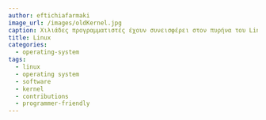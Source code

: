 ```yaml
---
author: eftichiafarmaki
image_url: /images/oldKernel.jpg
caption: Χιλιάδες προγραμματιστές έχουν συνεισφέρει στον πυρήνα του Linux(kernel Linux) τα τελευταία χρόνια, σύμφωνα με το Linux Foundation. Φυσικά η κοινότητα Linux είναι πολύ περισσότερο από τον πυρήνα και χρειάζεται συνεισφορές από πολλούς άλλους ανθρώπους εκτός από προγραμματιστές.
title: Linux
categories:
  - operating-system
tags:
  - linux
  - operating system
  - software
  - kernel
  - contributions
  - programmer-friendly
---
```

